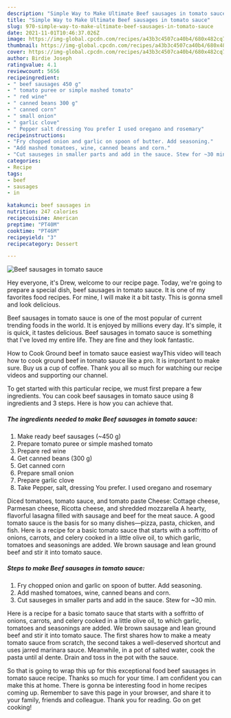 ```yaml
---
description: "Simple Way to Make Ultimate Beef sausages in tomato sauce"
title: "Simple Way to Make Ultimate Beef sausages in tomato sauce"
slug: 970-simple-way-to-make-ultimate-beef-sausages-in-tomato-sauce
date: 2021-11-01T10:46:37.026Z
image: https://img-global.cpcdn.com/recipes/a43b3c4507ca40b4/680x482cq70/beef-sausages-in-tomato-sauce-recipe-main-photo.jpg
thumbnail: https://img-global.cpcdn.com/recipes/a43b3c4507ca40b4/680x482cq70/beef-sausages-in-tomato-sauce-recipe-main-photo.jpg
cover: https://img-global.cpcdn.com/recipes/a43b3c4507ca40b4/680x482cq70/beef-sausages-in-tomato-sauce-recipe-main-photo.jpg
author: Birdie Joseph
ratingvalue: 4.1
reviewcount: 5656
recipeingredient:
- " beef sausages 450 g"
- " tomato puree or simple mashed tomato"
- " red wine"
- " canned beans 300 g"
- " canned corn"
- " small onion"
- " garlic clove"
- " Pepper salt dressing You prefer I used oregano and rosemary"
recipeinstructions:
- "Fry chopped onion and garlic on spoon of butter. Add seasoning."
- "Add mashed tomatoes, wine, canned beans and corn."
- "Cut sauseges in smaller parts and add in the sauce. Stew for ~30 min."
categories:
- Recipe
tags:
- beef
- sausages
- in

katakunci: beef sausages in 
nutrition: 247 calories
recipecuisine: American
preptime: "PT40M"
cooktime: "PT46M"
recipeyield: "3"
recipecategory: Dessert

---
```



![Beef sausages in tomato sauce](https://img-global.cpcdn.com/recipes/a43b3c4507ca40b4/680x482cq70/beef-sausages-in-tomato-sauce-recipe-main-photo.jpg)

Hey everyone, it's Drew, welcome to our recipe page. Today, we're going to prepare a special dish, beef sausages in tomato sauce. It is one of my favorites food recipes. For mine, I will make it a bit tasty. This is gonna smell and look delicious.

Beef sausages in tomato sauce is one of the most popular of current trending foods in the world. It is enjoyed by millions every day. It's simple, it is quick, it tastes delicious. Beef sausages in tomato sauce is something that I've loved my entire life. They are fine and they look fantastic.

How to Cook Ground beef in tomato sauce easiest wayThis video will teach how to cook ground beef in tomato sauce like a pro. It is important to make sure. Buy us a cup of coffee. Thank you all so much for watching our recipe videos and supporting our channel.


To get started with this particular recipe, we must first prepare a few ingredients. You can cook beef sausages in tomato sauce using 8 ingredients and 3 steps. Here is how you can achieve that.

<!--inarticleads1-->

##### The ingredients needed to make Beef sausages in tomato sauce:

1. Make ready  beef sausages (~450 g)
1. Prepare  tomato puree or simple mashed tomato
1. Prepare  red wine
1. Get  canned beans (300 g)
1. Get  canned corn
1. Prepare  small onion
1. Prepare  garlic clove
1. Take  Pepper, salt, dressing You prefer. I used oregano and rosemary


Diced tomatoes, tomato sauce, and tomato paste Cheese: Cottage cheese, Parmesan cheese, Ricotta cheese, and shredded mozzarella A hearty, flavorful lasagna filled with sausage and beef for the meat sauce. A good tomato sauce is the basis for so many dishes—pizza, pasta, chicken, and fish. Here is a recipe for a basic tomato sauce that starts with a soffritto of onions, carrots, and celery cooked in a little olive oil, to which garlic, tomatoes and seasonings are added. We brown sausage and lean ground beef and stir it into tomato sauce. 

<!--inarticleads2-->

##### Steps to make Beef sausages in tomato sauce:

1. Fry chopped onion and garlic on spoon of butter. Add seasoning.
1. Add mashed tomatoes, wine, canned beans and corn.
1. Cut sauseges in smaller parts and add in the sauce. Stew for ~30 min.


Here is a recipe for a basic tomato sauce that starts with a soffritto of onions, carrots, and celery cooked in a little olive oil, to which garlic, tomatoes and seasonings are added. We brown sausage and lean ground beef and stir it into tomato sauce. The first shares how to make a meaty tomato sauce from scratch, the second takes a well-deserved shortcut and uses jarred marinara sauce. Meanwhile, in a pot of salted water, cook the pasta until al dente. Drain and toss in the pot with the sauce. 

So that is going to wrap this up for this exceptional food beef sausages in tomato sauce recipe. Thanks so much for your time. I am confident you can make this at home. There is gonna be interesting food in home recipes coming up. Remember to save this page in your browser, and share it to your family, friends and colleague. Thank you for reading. Go on get cooking!
